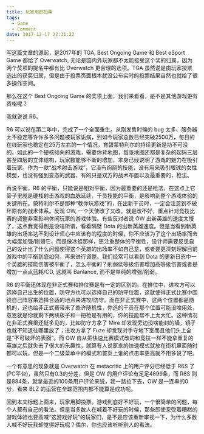 ```yaml
---
title: 玩家用脚投票
tags:
  - Game
  - Comment
date: 2017-12-17 22:31:22
---
```



写这篇文章的源起，是2017年的 TGA, Best Ongoing Game 和 Best eSport Game 都给了 Overwatch, 无论是国内外玩家都不太能接受这个奖的归属，因为两个奖项的提名中都有比 Overwatch 更合理的选项。TGA 虽然说是由玩家投票选出的获奖归属，但是由于投票页面根本就没公布实时的投票结果自然也就给了很多操作空间。

那么在这个 Best Ongoing Game 的奖项上面，我们来看看，是不是其他游戏更有资格呢？

我就说说 R6。

R6 可以说在第二年中，完成了一个全面重生。从刚发售时候的 bug 太多、服务器太不稳定等许许多多问题被玩家诟病，到如今玩家总数已经突破2500万，每日的在线玩家也稳定在25万左右的一个情况，育碧蒙特利尔的持续更新是功不可没的。如此的一个硬核倾向的游戏，需要你背地图，每张地图还都是复杂的起码三层甚至四层的立体结构，玩家数能够不断的增加，本身已经说明了游戏的魅力在吸引着玩家。作为一款“战术射击游戏”，它没有绚丽的技能，没有用来吸引眼球的女性模型，也没有强到变态的武器，有的只是双方的战术布置以及最重要的，枪法。

再说平衡，R6 的平衡，只能说是相对平衡，因为最重要的还是枪法，在这点上它骨子里就是硬核射击游戏的血脉延续，干员技能的平衡，是影响到整个游戏体验的关键所在。蒙特利尔不是那种“教你玩游戏”的，在出新干员时，一定会注意到不破坏原有的战术体系。反观 OW, 一个天使改了又改，就是改不好，重点针对竞技比赛的调整非常影响休闲玩家的游戏体验。有些反对者说 OW 出新英雄的速度太慢了，这点我觉得倒是没啥所谓，看看隔壁 Dota 的出新英雄速度。但是当看到新英雄的出场率达不到设计师心中应该有的程度的时候，你不应该为了这个出场率而去大幅度加强/削弱它，而是像冰蛙那样，更注重整体的平衡性，设计师需要反思自己的设计出了什么问题使得这个英雄的出场率不如自己意，或者要更深刻理解目前游戏中的平衡到底如何，再来进行调整。我们经常可以看到 Dota 的更新日志中一个英雄的技能伤害被平衡了，怎么平衡的？削弱低等级伤害增加高等级伤害或者是增加一点点蓝耗/CD, 这就叫 Banlance, 而不是单纯的增强/削弱。

R6 的平衡还体现在非正式赛和排位赛是有一定的区别的。在排位中，进攻方可以选择自己出生的位置，防守方也可以选择自己的防守位置，这就使得正式比赛中围绕自己阵容来选择合适的地点来进攻/防守。而在非正式赛中，这两个位置都是随机的，这也给非正式赛带来了些许随机性，你选的干员在那个位置可能没啥用处，意思就是你就剩下两块板子和一把枪是有用的，你的技能帮不上太大忙。这种情况在非正式赛里还挺多见的，比如防守方拿了 Mira 却发现旁边没啥能封的墙，镜子也就不知道往哪里放了；进攻方拿了 Fuze 却发现对手守地下室而且他们头上全是“不可破坏的表面”。而 OW 自从把快速比赛模式改的和竞技一样不能拿重复的英雄之后就失去了很大的乐趣性，就算有人说原来的快速模式就放在街机里面随时都可以玩，但是一个二级菜单中的模式和首页上谁的点击率更高就不用多说了吧。

一个有意思的现象就是 Overwatch 在 metacritic 上的用户评分已经低于 R6S 了(PC平台)，虽然只有0.3的分差，但是 OW 的用户评论有足足4699条，而 R6S 则是884条，就拿最近的100条用户评论来说，我一路拉下去，OW 是一连串的0分，看来 BLZ 的运营在全球范围内都不能算是成功呢。

回到本文标题上面来，玩家用脚投票。游戏到底好不好玩，一个很简单的问题，每个人都有自己的看法。但是当多数人在喊着不好玩的时候，那些即使忍受着糟糕的游戏体验也要高喊“这游戏好玩”的玩家们，是不是应该重新审视一下，为什么多数人喊不好玩我却觉得好玩呢？偶尔，你也应该听听别人的看法。